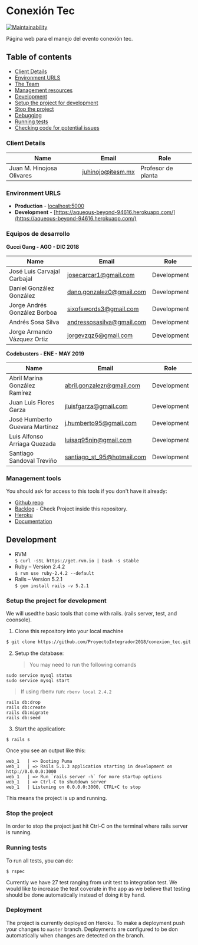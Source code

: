 # Conexión Tec

[![Maintainability](https://api.codeclimate.com/v1/badges/48ba91edbd5eabbf4912/maintainability)](https://codeclimate.com/github/ProyectoIntegrador2018/conexion_tec/maintainability)

Página web para el manejo del evento conexión tec.

## Table of contents

- [Client Details](#client-details)
- [Environment URLS](#environment-urls)
- [The Team](#team)
- [Management resources](#management-resources)
- [Development](#development)
- [Setup the project for development](#setup-the-project-for-development)
- [Stop the project](#stop-the-project)
- [Debugging](#debugging)
- [Running tests](#running-tests)
- [Checking code for potential issues](#checking-code-for-potential-issues)

### Client Details

| Name                      | Email             | Role               |
| ------------------------- | ----------------- | ------------------ |
| Juan M. Hinojosa Olivares | juhinojo@itesm.mx | Profesor de planta |

### Environment URLS

- **Production** - [localhost:5000](localhost:5000)
- **Development** - [https://aqueous-beyond-94616.herokuapp.com/](https://aqueous-beyond-94616.herokuapp.com/)

### Equipos de desarrollo

**Gucci Gang - AGO - DIC 2018**

| Name                         | Email                     | Role        |
| ---------------------------- | ------------------------- | ----------- |
| José Luis Carvajal Carbajal  | josecarcar1@gmail.com     | Development |
| Daniel González González     | dano.gonzalez0@gmail.com  | Development |
| Jorge Andrés González Borboa | sixofswords3@gmail.com    | Development |
| Andrés Sosa Silva            | andressosasilva@gmail.com | Development |
| Jorge Armando Vázquez Ortiz  | jorgevzqz6@gmail.com      | Development |

**Codebusters - ENE - MAY 2019**

| Name                           | Email                      | Role        |
| ------------------------------ | -------------------------- | ----------- |
| Abril Marina González Ramírez  | abril.gonzalezr@gmail.com  | Development |
| Juan Luis Flores Garza         | jluisfgarza@gmail.com      | Development |
| José Humberto Guevara Martínez | j.humberto95@gmail.com     | Development |
| Luis Alfonso Arriaga Quezada   | luisaq95nin@gmail.com      | Development |
| Santiago Sandoval Treviño      | santiago_st_95@hotmail.com | Development |

### Management tools

You should ask for access to this tools if you don't have it already:

- [Github repo](https://github.com/ProyectoIntegrador2018/conexion_tec)
- [Backlog](https://github.com/ProyectoIntegrador2018/conexion_tec/projects/1) - Check Project inside this repository.
- [Heroku](https://aqueous-beyond-94616.herokuapp.com)
- [Documentation](https://goo.gl/EyBjWj)

## Development

- RVM
  \
  `$ curl -sSL https://get.rvm.io | bash -s stable`
- Ruby – Version 2.4.2
  \
  `$ rvm use ruby-2.4.2 --default`
- Rails – Version 5.2.1
  \
  `$ gem install rails -v 5.2.1`

### Setup the project for development

We will usedthe basic tools that come with rails. (rails server, test, and coonsole).

1. Clone this repository into your local machine

```bash
$ git clone https://github.com/ProyectoIntegrador2018/conexion_tec.git
```

2. Setup the database:
   > You may need to run the following comands

```
sudo service mysql status
sudo service mysql start
```

> If using rbenv run:
> `rbenv local 2.4.2`

```
rails db:drop
rails db:create
rails db:migrate
rails db:seed
```

3. Start the application:

```
$ rails s
```

Once you see an output like this:

```
web_1   | => Booting Puma
web_1   | => Rails 5.1.3 application starting in development on http://0.0.0.0:3000
web_1   | => Run `rails server -h` for more startup options
web_1   | => Ctrl-C to shutdown server
web_1   | Listening on 0.0.0.0:3000, CTRL+C to stop
```

This means the project is up and running.

### Stop the project

In order to stop the project just hit Ctrl-C on the terminal where rails server is running.

### Running tests

To run all tests, you can do:

```
$ rspec
```

Currently we have 27 test ranging from unit test to integration test. We would like to increase the test coverate in the app as we believe that testing should be done automatically instead of doing it by hand.

### Deployment

The project is currently deployed on Heroku. To make a deployment push your changes to `master` branch. Deployments are configured to be don automatically when changes are detected on the branch.
